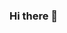 ### Hi there 👋

<!--
Aqui estão algumas coisas que gosto e faço no meu dia a dia:

- 🔭 Sou estudante de Ciência da Computação no IF Baiano campus Senhor do Bonfim;
- 🌱 Atualmente, estou aprendendo Python, PHP, Frontend...
- 💬 Pergunte-me sobre Inglês, Tecnologia da Informação
- 📫 Como me encontrar: Instagram -> @he_is_diego_pereira, email -> diego.paulo2022@gmail.com
- ⚡ Curiosidade: Filmes, jogos, programação e muito mais...
-->

